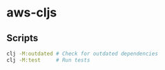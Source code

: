 # aws-cljs

## Scripts

```bash
clj -M:outdated # Check for outdated dependencies
clj -M:test     # Run tests
```
